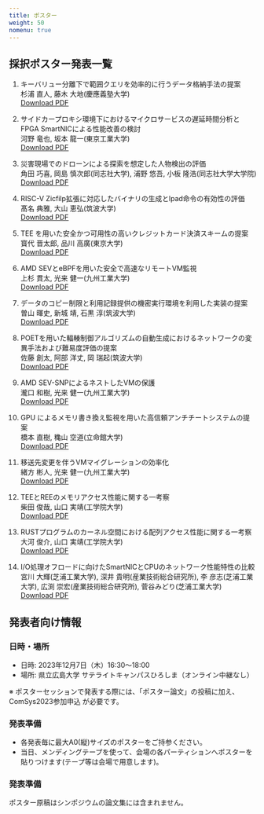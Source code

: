 ```yaml
---
title: ポスター
weight: 50
nomenu: true
---
```


## 採択ポスター発表一覧

1. キーバリュー分離下で範囲クエリを効率的に行うデータ格納手法の提案<br>
杉浦 直人, 藤木 大地(慶應義塾大学)<br>
<a href="posters/ComSys_2023_poster_01.pdf">Download PDF</a>

1. サイドカープロキシ環境下におけるマイクロサービスの遅延時間分析とFPGA SmartNICによる性能改善の検討<br>
河野 竜也, 坂本 龍一(東京工業大学)<br>
<a href="posters/ComSys_2023_poster_02.pdf">Download PDF</a>

1. 災害現場でのドローンによる探索を想定した人物検出の評価<br>
角田 巧喜, 岡島 慎次郎(同志社大学), 浦野 悠吾, 小板 隆浩(同志社大学大学院)<br>
<a href="posters/ComSys_2023_poster_03.pdf">Download PDF</a>

1. RISC-V Zicfilp拡張に対応したバイナリの生成とlpad命令の有効性の評価<br>
髙名 典雅, 大山 恵弘(筑波大学)<br>
<a href="posters/ComSys_2023_poster_04.pdf">Download PDF</a>

1. TEE を用いた安全かつ可用性の高いクレジットカード決済スキームの提案<br>
寳代 晋太郎, 品川 高廣(東京大学)<br>
<a href="posters/ComSys_2023_poster_05.pdf">Download PDF</a>

1. AMD SEVとeBPFを用いた安全で高速なリモートVM監視<br>
上杉 貫太, 光来 健一(九州工業大学)<br>
<a href="posters/ComSys_2023_poster_06.pdf">Download PDF</a>

1. データのコピー制限と利用記録提供の機密実行環境を利用した実装の提案<br>
曽山 暉史, 新城 靖, 石黒 淳(筑波大学)<br>
<a href="posters/ComSys_2023_poster_07.pdf">Download PDF</a>

1. POETを用いた輻輳制御アルゴリズムの自動生成におけるネットワークの変異手法および難易度評価の提案<br>
佐藤 創太, 阿部 洋丈, 岡 瑞起(筑波大学)<br>
<a href="posters/ComSys_2023_poster_08.pdf">Download PDF</a>

1. AMD SEV-SNPによるネストしたVMの保護<br>
瀧口 和樹, 光来 健一(九州工業大学)<br>
<a href="posters/ComSys_2023_poster_09.pdf">Download PDF</a>

1. GPU によるメモリ書き換え監視を用いた高信頼アンチチートシステムの提案<br>
橋本 直樹, 穐山 空道(立命館大学)<br>
<a href="posters/ComSys_2023_poster_10.pdf">Download PDF</a>

1. 移送先変更を伴うVMマイグレーションの効率化<br>
緒方 彬人, 光来 健一(九州工業大学)<br>
<a href="posters/ComSys_2023_poster_11.pdf">Download PDF</a>

1. TEEとREEのメモリアクセス性能に関する一考察<br>
柴田 俊哉, 山口 実靖(工学院大学)<br>
<a href="posters/ComSys_2023_poster_12.pdf">Download PDF</a>

1. RUSTプログラムのカーネル空間における配列アクセス性能に関する一考察<br>
大河 俊介, 山口 実靖(工学院大学)<br>
<a href="posters/ComSys_2023_poster_13.pdf">Download PDF</a>

1. I/O処理オフロードに向けたSmartNICとCPUのネットワーク性能特性の比較<br>
宮川 大輝(芝浦工業大学), 深井 貴明(産業技術総合研究所), 李 彦志(芝浦工業大学), 広渕 崇宏(産業技術総合研究所), 菅谷みどり(芝浦工業大学)<br>
<a href="posters/ComSys_2023_poster_14.pdf">Download PDF</a>

## 発表者向け情報

### 日時・場所

- 日時: 2023年12月7日（木）16:30〜18:00
- 場所: 県立広島大学 サテライトキャンパスひろしま（オンライン中継なし）

※ ポスターセッションで発表する際には、「ポスター論文」の投稿に加え、ComSys2023参加申込 が必要です。

### 発表準備

- 各発表毎に最大A0(縦)サイズのポスターをご持参ください。
- 当日、メンディングテープを使って、会場の各パーティションへポスターを貼りつけます(テープ等は会場で用意します)。

### 発表準備

ポスター原稿はシンポジウムの論文集には含まれません。

